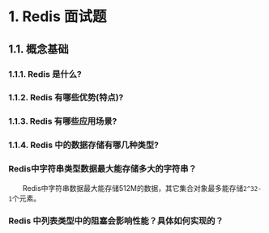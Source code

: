 # 1. Redis 面试题

## 1.1. 概念基础

### 1.1.1. Redis 是什么?

### 1.1.2. Redis 有哪些优势(特点)?

### 1.1.3. Redis 有哪些应用场景?

### 1.1.4. Redis 中的数据存储有哪几种类型?

### Redis中字符串类型数据最大能存储多大的字符串？
&emsp;&emsp;Redis中字符串数据最大能存储512M的数据，其它集合对象最多能存储`2^32-1`个元素。

### Redis 中列表类型中的阻塞会影响性能？具体如何实现的？